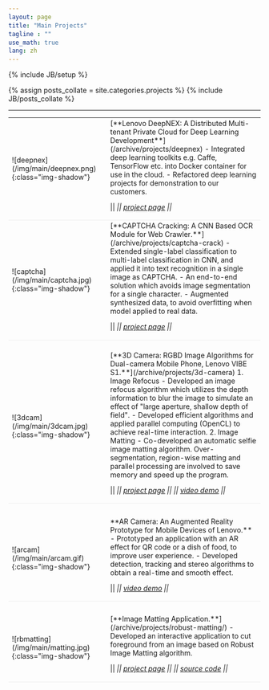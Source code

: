 ```yaml
---
layout: page
title: "Main Projects"
tagline : ""
use_math: true
lang: zh
---
```

{% include JB/setup %}

{% assign posts_collate = site.categories.projects %}
{% include JB/posts_collate %}

--- 

<link rel="stylesheet" href="/glyphicons/css/glyphicons.css" />

<table style="width:100%">
<col width="20%">
<col width="10">
<col >

<tr style="border-bottom:1pt solid #eee">
<td markdown="1">
![deepnex](/img/main/deepnex.png){:class="img-shadow"}
</td>
<td></td>
<td markdown="1">
[**Lenovo DeepNEX: A Distributed Multi-tenant Private Cloud for Deep Learning Development**](/archive/projects/deepnex)
- Integrated deep learning toolkits e.g. Caffe, TensorFlow etc. into Docker container for use in the cloud.
- Refactored deep learning projects for demonstration to our customers.

|| <em class="icon-home"/> || [project page](/archive/projects/deepnex) ||

</td> 
</tr>

<tr style="border-bottom:1pt solid #eee">
<td markdown="1">
![captcha](/img/main/captcha.jpg){:class="img-shadow"}
</td>
<td></td>
<td markdown="1">
[**CAPTCHA Cracking: A CNN Based OCR Module for Web Crawler.**](/archive/projects/captcha-crack)
- Extended single-label classification to multi-label classification in CNN, and applied it into text recognition in a single image as CAPTCHA.
- An end-to-end solution which avoids image segmentation for a single character.
- Augmented synthesized data, to avoid overfitting when model applied to real data.

|| <em class="icon-home"/> || [project page](/archive/projects/captcha-crack) ||

</td> 
</tr>

<tr height="20"/>

<tr style="border-bottom:1pt solid #eee" >
<td markdown="1">
![3dcam](/img/main/3dcam.jpg){:class="img-shadow"}
</td>
<td></td>
<td markdown="1">
[**3D Camera: RGBD Image Algorithms for Dual-camera Mobile Phone, Lenovo VIBE S1.**](/archive/projects/3d-camera)
1. Image Refocus
- Developed an image refocus algorithm which utilizes the depth information to blur the image to simulate an
effect of "large aperture, shallow depth of field".
- Developed efficient algorithms and applied parallel computing (OpenCL) to achieve real-time interaction.
2. Image Matting
- Co-developed an automatic selfie image matting algorithm. Over-segmentation, region-wise matting and
parallel processing are involved to save memory and speed up the program.

|| <em class="icon-home"/> || [project page](/archive/projects/3d-camera) || <em class="icon-film"/> || [video demo](https://youtu.be/8gFGsBY3rzg) ||

</td> 
</tr>

<tr height="25"/>
<tr style="border-bottom:1pt solid #eee" >
<td markdown="1">
![arcam](/img/main/arcam.gif){:class="img-shadow"}
</td>
<td></td>
<td markdown="1">
**AR Camera: An Augmented Reality Prototype for Mobile Devices of Lenovo.**
- Prototyped an application with an AR effect for QR code or a dish of food, to improve user experience.
- Developed detection, tracking and stereo algorithms to obtain a real-time and smooth effect.

|| <em class="icon-film"/> || [video demo](https://youtu.be/XUTCowMHSQs) ||

</td> 
</tr>

<tr height="25"/>

<tr style="border-bottom:1pt solid #eee" >
<td markdown="1">
![rbmatting](/img/main/matting.jpg){:class="img-shadow"}
</td>
<td></td>
<td markdown="1">
[**Image Matting Application.**](/archive/projects/robust-matting/)
- Developed an interactive application to cut foreground from an image based on Robust Image Matting algorithm.

|| <em class="icon-home"/> || [project page](/archive/projects/robust-matting/) || <em class="icon-github"/> || [source code](https://github.com/wangchuan/RobustMatting) ||

</td>

</tr>

</table>

<style type="text/css">
td {
    border: 0.5px;
    vertical-align: center;
    text-align: left;
}
</style>

